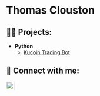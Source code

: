 <h1>Thomas Clouston</h1>

<h2>👨‍💻 Projects:</h2>

- <b>Python</b>
  - [Kucoin Trading Bot](https://github.com/thomas-clouston/Kucoin-Trading-Bot)

<h2> 🤳 Connect with me:</h2>

[<img align="left" alt="JoshMadakor | LinkedIn" width="22px" src="https://cdn.jsdelivr.net/npm/simple-icons@v3/icons/linkedin.svg" />][linkedin]

[linkedin]: https://linkedin.com/in/joshmadakor
